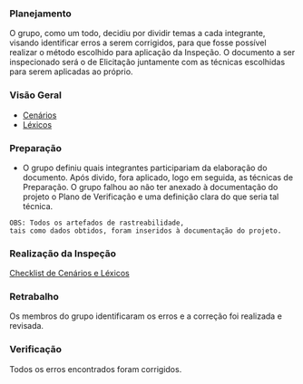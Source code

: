 ### Planejamento
O grupo, como um todo, decidiu por dividir temas a cada integrante, visando identificar erros a serem corrigidos, para que fosse possível realizar o método escolhido para aplicação da Inspeção. O documento a ser inspecionado será o de Elicitação juntamente com as técnicas escolhidas para serem aplicadas ao próprio.

### Visão Geral
* [Cenários](https://github.com/gabrielziegler3/Requisitos-2018-1/wiki/Cen%C3%A1rios)
* [Léxicos](https://github.com/gabrielziegler3/Requisitos-2018-1/wiki/L%C3%A9xico)

### Preparação

* O grupo definiu quais integrantes participariam da elaboração do documento. Após divido, fora aplicado, logo em seguida, as técnicas de Preparação. O grupo falhou ao não ter anexado à documentação do projeto o Plano de Verificação e uma definição clara do que seria tal técnica.

```
OBS: Todos os artefados de rastreabilidade, 
tais como dados obtidos, foram inseridos à documentação do projeto.
```

### Realização da Inspeção

[Checklist de Cenários e Léxicos](https://github.com/gabrielziegler3/Requisitos-2018-1/wiki/Checklist-Cen%C3%A1rios-e-L%C3%A9xicos)

### Retrabalho
Os membros do grupo identificaram os erros e a correção foi realizada e revisada.

### Verificação
Todos os erros encontrados foram corrigidos.


